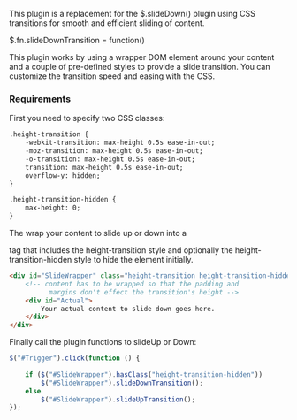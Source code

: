 ﻿This plugin is a replacement for the $.slideDown() plugin using CSS transitions for smooth and efficient sliding of content.

<div class="syntaxbox">$.fn.slideDownTransition = function()</div>

This plugin works by using a wrapper DOM element around your content and a couple of pre-defined styles to provide a slide transition. You can customize the transition speed and easing with the CSS.

### Requirements
First you need to specify two CSS classes:

```txt
.height-transition {
    -webkit-transition: max-height 0.5s ease-in-out;
    -moz-transition: max-height 0.5s ease-in-out;
    -o-transition: max-height 0.5s ease-in-out;
    transition: max-height 0.5s ease-in-out;
    overflow-y: hidden;
}

.height-transition-hidden {
    max-height: 0;
}
```

The wrap your content to slide up or down into a <div> tag that includes the height-transition style and optionally the height-transition-hidden style to hide the element initially.

```html
<div id="SlideWrapper" class="height-transition height-transition-hidden">
    <!-- content has to be wrapped so that the padding and
          margins don't effect the transition's height -->
    <div id="Actual">
        Your actual content to slide down goes here.
    </div>
</div>
```

Finally call the plugin functions to slideUp or Down:

```javascript
$("#Trigger").click(function () {
            
    if ($("#SlideWrapper").hasClass("height-transition-hidden"))
        $("#SlideWrapper").slideDownTransition();
    else
        $("#SlideWrapper").slideUpTransition();
});
```